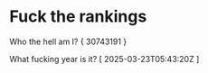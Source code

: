# Fuck the rankings

Who the hell am I?
{ 30743191 }

What fucking year is it?
[ 2025-03-23T05:43:20Z ]
